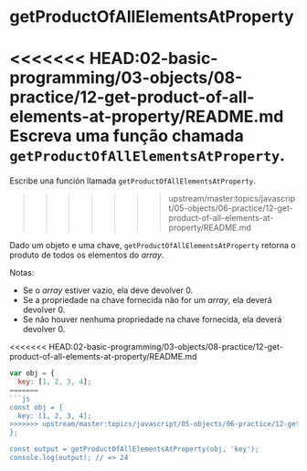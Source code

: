 # getProductOfAllElementsAtProperty

<<<<<<< HEAD:02-basic-programming/03-objects/08-practice/12-get-product-of-all-elements-at-property/README.md
Escreva uma função chamada `getProductOfAllElementsAtProperty`.
=======
Escribe una función llamada `getProductOfAllElementsAtProperty`.
>>>>>>> upstream/master:topics/javascript/05-objects/06-practice/12-get-product-of-all-elements-at-property/README.md

Dado um objeto e uma chave, `getProductOfAllElementsAtProperty` retorna o produto de todos os elementos do _array_.

Notas:

* Se o _array_ estiver vazio, ela deve devolver 0.
* Se a propriedade na chave fornecida não for um _array_, ela deverá devolver 0.
* Se não houver nenhuma propriedade na chave fornecida, ela deverá devolver 0.

<<<<<<< HEAD:02-basic-programming/03-objects/08-practice/12-get-product-of-all-elements-at-property/README.md
```javascript
var obj = {
  key: [1, 2, 3, 4];
=======
```js
const obj = {
  key: [1, 2, 3, 4];
>>>>>>> upstream/master:topics/javascript/05-objects/06-practice/12-get-product-of-all-elements-at-property/README.md
};

const output = getProductOfAllElementsAtProperty(obj, 'key');
console.log(output); // => 24
```
